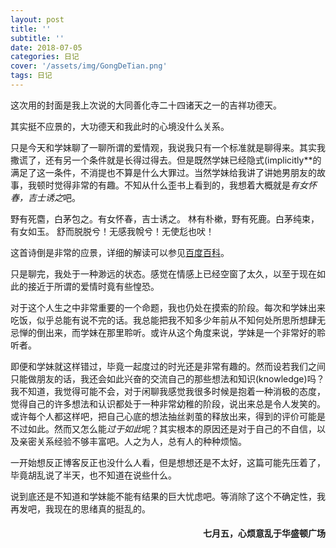 ```yaml
---
layout: post
title: ''
subtitle: ''
date: 2018-07-05
categories: 日记 
cover: '/assets/img/GongDeTian.png'
tags: 日记
---
```

这次用的封面是我上次说的大同善化寺二十四诸天之一的吉祥功德天。

其实挺不应景的，大功德天和我此时的心境没什么关系。

只是今天和学妹聊了一聊所谓的爱情观，我说我只有一个标准就是聊得来。其实我撒谎了，还有另一个条件就是长得过得去。但是既然学妹已经隐式(implicitly**的满足了这一条件，不消提也不算是什么大罪过。当然学妹给我讲了讲她男朋友的故事，我顿时觉得非常的有趣。不知从什么歪书上看到的，我想着大概就是*有女怀春，吉士诱之*吧。

<p class='quote'>
野有死麕，白茅包之。有女怀春，吉士诱之。
林有朴樕，野有死鹿。白茅纯束，有女如玉。
舒而脱脱兮！无感我帨兮！无使尨也吠！
</p>

这首诗倒是非常的应景，详细的解读可以参见[百度百科](https://baike.baidu.com/item/%E5%9B%BD%E9%A3%8E%C2%B7%E5%8F%AC%E5%8D%97%C2%B7%E9%87%8E%E6%9C%89%E6%AD%BB%E9%BA%95/1808714?fr=aladdin)。

只是聊完，我处于一种渺远的状态。感觉在情感上已经空窗了太久，以至于现在如此的接近于所谓的爱情时竟有些惶恐。

对于这个人生之中非常重要的一个命题，我也仍处在摸索的阶段。每次和学妹出来吃饭，似乎总能有说不完的话。我总能把我不知多少年前从不知何处所思所想肆无忌惮的倒出来，而学妹在那里聆听。或许从这个角度来说，学妹是一个非常好的聆听者。

即便和学妹就这样错过，毕竟一起度过的时光还是非常有趣的。然而设若我们之间只能做朋友的话，我还会如此兴奋的交流自己的那些想法和知识(knowledge)吗？我不知道，我觉得可能不会，对于闲聊我感觉我很多时候是抱着一种消极的态度，觉得自己的许多想法和认识都处于一种非常幼稚的阶段，说出来总是令人发笑的。或许每个人都这样吧，把自己心底的想法抽丝剥茧的释放出来，得到的评价可能是不过如此。然而又怎么能*过于如此*呢？其实根本的原因还是对于自己的不自信，以及亲密关系经验不够丰富吧。人之为人，总有人的种种烦恼。

一开始想反正博客反正也没什么人看，但是想想还是不太好，这篇可能先压着了，毕竟胡乱说了半天，也不知道在说些什么。

说到底还是不知道和学妹能不能有结果的巨大忧虑吧。等消除了这个不确定性，我再发吧，我现在的思绪真的挺乱的。

<h4 style='text-align:right'>七月五，心烦意乱于华盛顿广场</h4>
